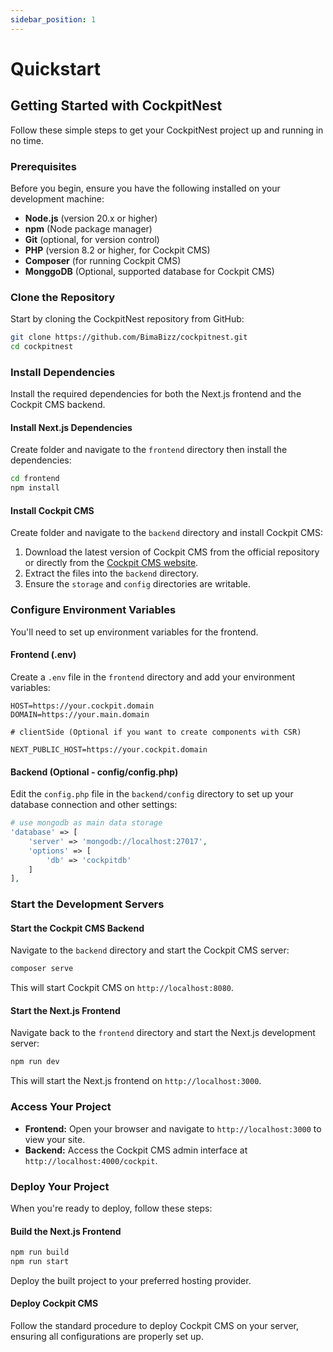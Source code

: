 ```yaml
---
sidebar_position: 1
---
```


# Quickstart

## Getting Started with CockpitNest

Follow these simple steps to get your CockpitNest project up and running in no time.

### Prerequisites

Before you begin, ensure you have the following installed on your development machine:

-   **Node.js** (version 20.x or higher)
-   **npm** (Node package manager)
-   **Git** (optional, for version control)
-   **PHP** (version 8.2 or higher, for Cockpit CMS)
-   **Composer** (for running Cockpit CMS)
-   **MonggoDB** (Optional, supported database for Cockpit CMS)

### Clone the Repository

Start by cloning the CockpitNest repository from GitHub:

```bash title="clone repository"
git clone https://github.com/BimaBizz/cockpitnest.git
cd cockpitnest
```

### Install Dependencies

Install the required dependencies for both the Next.js frontend and the Cockpit CMS backend.

#### Install Next.js Dependencies

Create folder and navigate to the `frontend` directory then install the dependencies:

```bash title="install dependencies NextJS"
cd frontend
npm install
``` 

#### Install Cockpit CMS

Create folder and navigate to the `backend` directory and install Cockpit CMS:

1.  Download the latest version of Cockpit CMS from the official repository or directly from the [Cockpit CMS website](https://getcockpit.com/).
2.  Extract the files into the `backend` directory.
3.  Ensure the `storage` and `config` directories are writable.

### Configure Environment Variables

You'll need to set up environment variables for the frontend.

#### Frontend (.env)

Create a `.env` file in the `frontend` directory and add your environment variables:

```plaintext title="frontend/.env"
HOST=https://your.cockpit.domain
DOMAIN=https://your.main.domain

# clientSide (Optional if you want to create components with CSR)

NEXT_PUBLIC_HOST=https://your.cockpit.domain
```

#### Backend (Optional - config/config.php)

Edit the `config.php` file in the `backend/config` directory to set up your database connection and other settings:

```php title="backend/config/config.php"
# use mongodb as main data storage
'database' => [
    'server' => 'mongodb://localhost:27017',
    'options' => [
        'db' => 'cockpitdb'
    ]
],
```

### Start the Development Servers

#### Start the Cockpit CMS Backend

Navigate to the `backend` directory and start the Cockpit CMS server:

```bash title="start your cockpit cms"
composer serve
``` 

This will start Cockpit CMS on `http://localhost:8080`.

#### Start the Next.js Frontend

Navigate back to the `frontend` directory and start the Next.js development server:

```bash title="start your CockpitNest"
npm run dev
``` 

This will start the Next.js frontend on `http://localhost:3000`.

### Access Your Project

-   **Frontend:** Open your browser and navigate to `http://localhost:3000` to view your site.
-   **Backend:** Access the Cockpit CMS admin interface at `http://localhost:4000/cockpit`.

### Deploy Your Project

When you're ready to deploy, follow these steps:

#### Build the Next.js Frontend

```bash title="build NextJS frontend"
npm run build
npm run start
``` 

Deploy the built project to your preferred hosting provider.

#### Deploy Cockpit CMS

Follow the standard procedure to deploy Cockpit CMS on your server, ensuring all configurations are properly set up.

